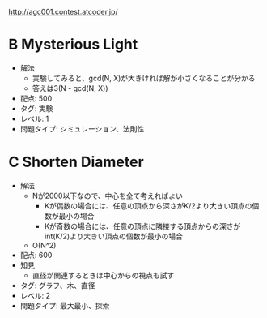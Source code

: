 http://agc001.contest.atcoder.jp/

# B Mysterious Light

- 解法
    - 実験してみると、gcd(N, X)が大きければ解が小さくなることが分かる
    - 答えは3(N - gcd(N, X))
- 配点: 500
- タグ: 実験
- レベル: 1
- 問題タイプ: シミュレーション、法則性

# C Shorten Diameter

- 解法
    - Nが2000以下なので、中心を全て考えればよい
        - Kが偶数の場合には、任意の頂点から深さがK/2より大きい頂点の個数が最小の場合
        - Kが奇数の場合には、任意の頂点に隣接する頂点からの深さがint(K/2)より大きい頂点の個数が最小の場合
    - O(N^2)
- 配点: 600
- 知見
    - 直径が関連するときは中心からの視点も試す
- タグ: グラフ、木、直径
- レベル: 2
- 問題タイプ: 最大最小、探索
